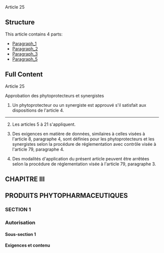 Article 25

## Structure

This article contains 4 parts:

- [Paragraph_1](./Paragraph_1.md)
- [Paragraph_2](./Paragraph_2.md)
- [Paragraph_3](./Paragraph_3.md)
- [Paragraph_5](./Paragraph_5.md)

## Full Content

Article 25

Approbation des phytoprotecteurs et synergistes

1. Un phytoprotecteur ou un synergiste est approuvé s'il satisfait aux dispositions de l'article 4.
---


2. Les articles 5 à 21 s'appliquent.

3. Des exigences en matière de données, similaires à celles visées à l'article 8, paragraphe 4, sont définies pour les phytoprotecteurs et les synergistes selon la procédure de réglementation avec contrôle visée à l'article 79, paragraphe 4.

5. Des modalités d'application du présent article peuvent être arrêtées selon la procédure de réglementation visée à l'article 79, paragraphe 3.

## CHAPITRE III
## PRODUITS PHYTOPHARMACEUTIQUES

### SECTION 1
### Autorisation

#### Sous-section 1
#### Exigences et contenu
